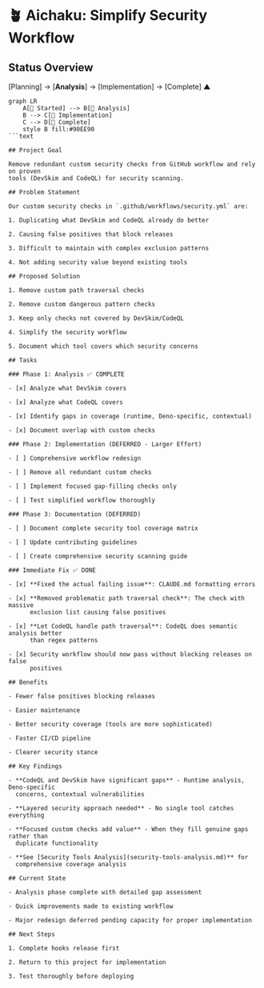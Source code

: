 # 🪴 Aichaku: Simplify Security Workflow

## Status Overview

[Planning] → [**Analysis**] → [Implementation] → [Complete] ▲

````mermaid
graph LR
    A[🌱 Started] --> B[🌿 Analysis]
    B --> C[🌿 Implementation]
    C --> D[🍃 Complete]
    style B fill:#90EE90
```text

## Project Goal

Remove redundant custom security checks from GitHub workflow and rely on proven
tools (DevSkim and CodeQL) for security scanning.

## Problem Statement

Our custom security checks in `.github/workflows/security.yml` are:

1. Duplicating what DevSkim and CodeQL already do better

2. Causing false positives that block releases

3. Difficult to maintain with complex exclusion patterns

4. Not adding security value beyond existing tools

## Proposed Solution

1. Remove custom path traversal checks

2. Remove custom dangerous pattern checks

3. Keep only checks not covered by DevSkim/CodeQL

4. Simplify the security workflow

5. Document which tool covers which security concerns

## Tasks

### Phase 1: Analysis ✅ COMPLETE

- [x] Analyze what DevSkim covers

- [x] Analyze what CodeQL covers

- [x] Identify gaps in coverage (runtime, Deno-specific, contextual)

- [x] Document overlap with custom checks

### Phase 2: Implementation (DEFERRED - Larger Effort)

- [ ] Comprehensive workflow redesign

- [ ] Remove all redundant custom checks

- [ ] Implement focused gap-filling checks only

- [ ] Test simplified workflow thoroughly

### Phase 3: Documentation (DEFERRED)

- [ ] Document complete security tool coverage matrix

- [ ] Update contributing guidelines

- [ ] Create comprehensive security scanning guide

### Immediate Fix ✅ DONE

- [x] **Fixed the actual failing issue**: CLAUDE.md formatting errors

- [x] **Removed problematic path traversal check**: The check with massive
      exclusion list causing false positives

- [x] **Let CodeQL handle path traversal**: CodeQL does semantic analysis better
      than regex patterns

- [x] Security workflow should now pass without blocking releases on false
      positives

## Benefits

- Fewer false positives blocking releases

- Easier maintenance

- Better security coverage (tools are more sophisticated)

- Faster CI/CD pipeline

- Clearer security stance

## Key Findings

- **CodeQL and DevSkim have significant gaps** - Runtime analysis, Deno-specific
  concerns, contextual vulnerabilities

- **Layered security approach needed** - No single tool catches everything

- **Focused custom checks add value** - When they fill genuine gaps rather than
  duplicate functionality

- **See [Security Tools Analysis](security-tools-analysis.md)** for
  comprehensive coverage analysis

## Current State

- Analysis phase complete with detailed gap assessment

- Quick improvements made to existing workflow

- Major redesign deferred pending capacity for proper implementation

## Next Steps

1. Complete hooks release first

2. Return to this project for implementation

3. Test thoroughly before deploying
````
